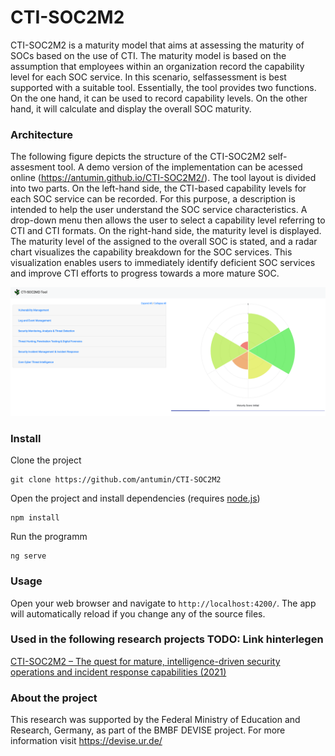 # CTI-SOC2M2
CTI-SOC2M2 is a maturity model that aims at assessing the maturity of SOCs based on the use of CTI. The maturity model is based on the assumption that employees within an organization record the capability level for each SOC service. In this scenario, selfassessment is best supported with a suitable tool. Essentially, the tool provides two functions. 
On the one hand, it can be used to record capability levels. On the other hand, it will calculate and display the overall SOC maturity.

### Architecture 
The following figure depicts the structure of the CTI-SOC2M2 self-assesment tool. A demo version of the implementation can be acessed online (https://antumin.github.io/CTI-SOC2M2/).
The tool layout is divided into two parts. On the left-hand side, the CTI-based capability levels for each SOC service can be recorded. For this purpose, a description
is intended to help the user understand the SOC service characteristics. A drop-down menu then allows the user to select a capability level referring to CTI and CTI formats. On the right-hand side, the maturity level is displayed. The maturity level of the assigned to the overall SOC is stated, and a radar chart visualizes the capability breakdown for the SOC services. This visualization enables users to immediately identify deficient SOC services and improve CTI efforts to progress towards a more mature SOC.

![](architecture.png?raw=true)

### Install
Clone the project 
```
git clone https://github.com/antumin/CTI-SOC2M2
```

Open the project and install dependencies (requires [node.js](https://docs.npmjs.com/downloading-and-installing-node-js-and-npm))
```
npm install
```

Run the programm
```
ng serve
```

### Usage
Open your web browser and navigate to `http://localhost:4200/`. The app will automatically reload if you change any of the source files.

### Used in the following research projects TODO: Link hinterlegen
[CTI-SOC2M2 – The quest for mature, intelligence-driven security operations and incident response capabilities (2021)]()

### About the project 

This research was supported by the Federal Ministry of Education and Research, Germany, as part of the BMBF DEVISE project.
For more information visit https://devise.ur.de/ 